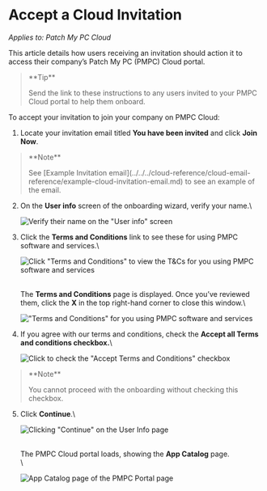 # Accept a Cloud Invitation

_Applies to: Patch My PC Cloud_

This article details how users receiving an invitation should action it to access their company’s Patch My PC (PMPC) Cloud portal.

> \*\*Tip\*\*
>
> Send the link to these instructions to any users invited to your PMPC Cloud portal to help them onboard.

To accept your invitation to join your company on PMPC Cloud:

1. Locate your invitation email titled **You have been invited** and click **Join Now**.

> \*\*Note\*\*
>
> See \[Example Invitation email]\(../../../cloud-reference/cloud-email-reference/example-cloud-invitation-email.md) to see an example of the email.

2.  On the **User info** screen of the onboarding wizard, verify your name.\\

    ![Verify their name on the "User info" screen](../../../../_images/image-\(1383\).png)
3.  Click the **Terms and Conditions** link to see these for using PMPC software and services.\\

    ![Click "Terms and Conditions" to view the T\&Cs for you using PMPC software and services](../../../../_images/image-\(1384\).png)

    \
    The **Terms and Conditions** page is displayed. Once you’ve reviewed them, click the **X** in the top right-hand corner to close this window.\\

    !["Terms and Conditions" for you using PMPC software and services](../../../../_images/image-\(1385\).png)
4.  If you agree with our terms and conditions, check the **Accept all Terms and conditions checkbox.**\\

    ![Click to check the "Accept Terms and Conditions" checkbox](../../../../_images/image-\(1386\).png)

> \*\*Note\*\*
>
> You cannot proceed with the onboarding without checking this checkbox.

5.  Click **Continue**.\\

    ![Clicking "Continue" on the User Info page](../../../../_images/image-\(1388\).png)

    \
    The PMPC Cloud portal loads, showing the **App Catalog** page.\
    \\

    ![App Catalog page of the PMPC Portal page](../../../../_images/image-\(636\).png)
